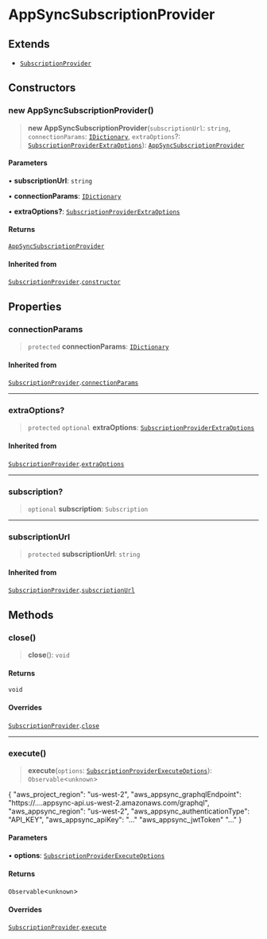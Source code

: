 # AppSyncSubscriptionProvider

## Extends

- [`SubscriptionProvider`](../../../subscription-provider/classes/SubscriptionProvider.md)

## Constructors

### new AppSyncSubscriptionProvider()

> **new AppSyncSubscriptionProvider**(`subscriptionUrl`: `string`, `connectionParams`: [`IDictionary`](../../../../types/shared/type-aliases/IDictionary.md), `extraOptions`?: [`SubscriptionProviderExtraOptions`](../../../subscription-provider/interfaces/SubscriptionProviderExtraOptions.md)): [`AppSyncSubscriptionProvider`](AppSyncSubscriptionProvider.md)

#### Parameters

• **subscriptionUrl**: `string`

• **connectionParams**: [`IDictionary`](../../../../types/shared/type-aliases/IDictionary.md)

• **extraOptions?**: [`SubscriptionProviderExtraOptions`](../../../subscription-provider/interfaces/SubscriptionProviderExtraOptions.md)

#### Returns

[`AppSyncSubscriptionProvider`](AppSyncSubscriptionProvider.md)

#### Inherited from

[`SubscriptionProvider`](../../../subscription-provider/classes/SubscriptionProvider.md).[`constructor`](../../../subscription-provider/classes/SubscriptionProvider.md#constructors)

## Properties

### connectionParams

> `protected` **connectionParams**: [`IDictionary`](../../../../types/shared/type-aliases/IDictionary.md)

#### Inherited from

[`SubscriptionProvider`](../../../subscription-provider/classes/SubscriptionProvider.md).[`connectionParams`](../../../subscription-provider/classes/SubscriptionProvider.md#connectionparams)

***

### extraOptions?

> `protected` `optional` **extraOptions**: [`SubscriptionProviderExtraOptions`](../../../subscription-provider/interfaces/SubscriptionProviderExtraOptions.md)

#### Inherited from

[`SubscriptionProvider`](../../../subscription-provider/classes/SubscriptionProvider.md).[`extraOptions`](../../../subscription-provider/classes/SubscriptionProvider.md#extraoptions)

***

### subscription?

> `optional` **subscription**: `Subscription`

***

### subscriptionUrl

> `protected` **subscriptionUrl**: `string`

#### Inherited from

[`SubscriptionProvider`](../../../subscription-provider/classes/SubscriptionProvider.md).[`subscriptionUrl`](../../../subscription-provider/classes/SubscriptionProvider.md#subscriptionurl)

## Methods

### close()

> **close**(): `void`

#### Returns

`void`

#### Overrides

[`SubscriptionProvider`](../../../subscription-provider/classes/SubscriptionProvider.md).[`close`](../../../subscription-provider/classes/SubscriptionProvider.md#close)

***

### execute()

> **execute**(`options`: [`SubscriptionProviderExecuteOptions`](../../../subscription-provider/interfaces/SubscriptionProviderExecuteOptions.md)): `Observable`\<`unknown`\>

{
  "aws_project_region": "us-west-2",
  "aws_appsync_graphqlEndpoint": "https://....appsync-api.us-west-2.amazonaws.com/graphql",
  "aws_appsync_region": "us-west-2",
  "aws_appsync_authenticationType": "API_KEY",
  "aws_appsync_apiKey": "..."
  "aws_appsync_jwtToken" "..."
}

#### Parameters

• **options**: [`SubscriptionProviderExecuteOptions`](../../../subscription-provider/interfaces/SubscriptionProviderExecuteOptions.md)

#### Returns

`Observable`\<`unknown`\>

#### Overrides

[`SubscriptionProvider`](../../../subscription-provider/classes/SubscriptionProvider.md).[`execute`](../../../subscription-provider/classes/SubscriptionProvider.md#execute)
